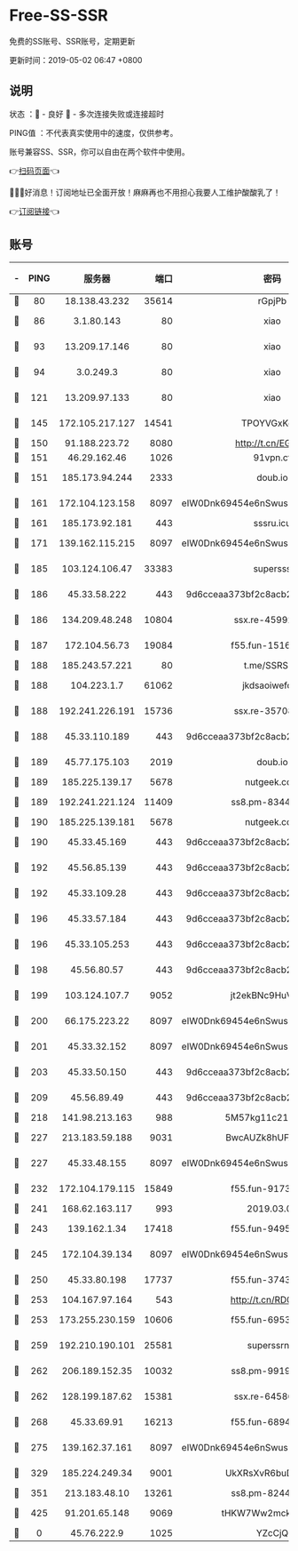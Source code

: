 # Free-SS-SSR

免费的SS账号、SSR账号，定期更新

更新时间：2019-05-02 06:47 +0800

## 说明

状态     ：🙂 - 良好 🙁 - 多次连接失败或连接超时

PING值   ：不代表真实使用中的速度，仅供参考。

账号兼容SS、SSR，你可以自由在两个软件中使用。

👉[扫码页面](https://liesauer.github.io/Free-SS-SSR/)👈

🎉🎉🎉好消息！订阅地址已全面开放！麻麻再也不用担心我要人工维护酸酸乳了！

👉[订阅链接](https://www.liesauer.net/yogurt/subscribe?ACCESS_TOKEN=DAYxR3mMaZAsaqUb)👈

## 账号

|-|PING|服务器|端口|密码|加密方式|区域|
|:----:|:----:|:-----:|-----:|:----:|:----:|:----:|
|🙂|80|18.138.43.232|35614|rGpjPb|rc4-md5|SG|
|🙂|86|3.1.80.143|80|xiao|aes-128-ctr|SG|
|🙂|93|13.209.17.146|80|xiao|aes-128-ctr|KR|
|🙂|94|3.0.249.3|80|xiao|aes-128-ctr|SG|
|🙂|121|13.209.97.133|80|xiao|aes-128-ctr|KR|
|🙂|145|172.105.217.127|14541|TPOYVGxKglpi|aes-256-cfb|JP|
|🙂|150|91.188.223.72|8080|http://t.cn/EGJIyrl|rc4-md5|RU|
|🙂|151|46.29.162.46|1026|91vpn.cf|rc4-md5|RU|
|🙂|151|185.173.94.244|2333|doub.io|aes-128-ctr|RU|
|🙂|161|172.104.123.158|8097|eIW0Dnk69454e6nSwuspv9DmS201tQ0D|aes-256-cfb|JP|
|🙂|161|185.173.92.181|443|sssru.icu|rc4-md5|RU|
|🙂|171|139.162.115.215|8097|eIW0Dnk69454e6nSwuspv9DmS201tQ0D|aes-256-cfb|JP|
|🙂|185|103.124.106.47|33383|supersss|aes-256-cfb|US|
|🙂|186|45.33.58.222|443|9d6cceaa373bf2c8acb22e60b6a58be6|aes-256-cfb|US|
|🙂|186|134.209.48.248|10804|ssx.re-45992427|aes-256-cfb|US|
|🙂|187|172.104.56.73|19084|f55.fun-15166330|aes-256-cfb|SG|
|🙂|188|185.243.57.221|80|t.me/SSRSUB|rc4-md5|US|
|🙂|188|104.223.1.7|61062|jkdsaoiwefdsa|aes-256-cfb|US|
|🙂|188|192.241.226.191|15736|ssx.re-35708757|aes-256-cfb|US|
|🙂|188|45.33.110.189|443|9d6cceaa373bf2c8acb22e60b6a58be6|aes-256-cfb|US|
|🙂|189|45.77.175.103|2019|doub.io|aes-128-ctr|SG|
|🙂|189|185.225.139.17|5678|nutgeek.com|rc4-md5|US|
|🙂|189|192.241.221.124|11409|ss8.pm-83446973|aes-256-cfb|US|
|🙂|190|185.225.139.181|5678|nutgeek.com|rc4-md5|US|
|🙂|190|45.33.45.169|443|9d6cceaa373bf2c8acb22e60b6a58be6|aes-256-cfb|US|
|🙂|192|45.56.85.139|443|9d6cceaa373bf2c8acb22e60b6a58be6|aes-256-cfb|US|
|🙂|192|45.33.109.28|443|9d6cceaa373bf2c8acb22e60b6a58be6|aes-256-cfb|US|
|🙂|196|45.33.57.184|443|9d6cceaa373bf2c8acb22e60b6a58be6|aes-256-cfb|US|
|🙂|196|45.33.105.253|443|9d6cceaa373bf2c8acb22e60b6a58be6|aes-256-cfb|US|
|🙂|198|45.56.80.57|443|9d6cceaa373bf2c8acb22e60b6a58be6|aes-256-cfb|US|
|🙂|199|103.124.107.7|9052|jt2ekBNc9HuVtm2a|aes-256-cfb|US|
|🙂|200|66.175.223.22|8097|eIW0Dnk69454e6nSwuspv9DmS201tQ0D|aes-256-cfb|US|
|🙂|201|45.33.32.152|8097|eIW0Dnk69454e6nSwuspv9DmS201tQ0D|aes-256-cfb|US|
|🙂|203|45.33.50.150|443|9d6cceaa373bf2c8acb22e60b6a58be6|aes-256-cfb|US|
|🙂|209|45.56.89.49|443|9d6cceaa373bf2c8acb22e60b6a58be6|aes-256-cfb|US|
|🙂|218|141.98.213.163|988|5M57kg11c214qDmK|chacha20|KR|
|🙂|227|213.183.59.188|9031|BwcAUZk8hUFAkDGN|aes-256-cfb|NL|
|🙂|227|45.33.48.155|8097|eIW0Dnk69454e6nSwuspv9DmS201tQ0D|aes-256-cfb|US|
|🙂|232|172.104.179.115|15849|f55.fun-91733378|aes-256-cfb|SG|
|🙂|241|168.62.163.117|993|2019.03.07|rc4-md5|US|
|🙂|243|139.162.1.34|17418|f55.fun-94953115|aes-256-cfb|SG|
|🙂|245|172.104.39.134|8097|eIW0Dnk69454e6nSwuspv9DmS201tQ0D|aes-256-cfb|SG|
|🙂|250|45.33.80.198|17737|f55.fun-37435763|aes-256-cfb|US|
|🙂|253|104.167.97.164|543|http://t.cn/RD0D7sx|rc4-md5|CA|
|🙂|253|173.255.230.159|10606|f55.fun-69530380|aes-256-cfb|US|
|🙂|259|192.210.190.101|25581|superssrnet|aes-256-cfb|US|
|🙂|262|206.189.152.35|10032|ss8.pm-99190051|aes-256-cfb|SG|
|🙂|262|128.199.187.62|15381|ssx.re-64586765|aes-256-cfb|SG|
|🙂|268|45.33.69.91|16213|f55.fun-68940095|aes-256-cfb|US|
|🙂|275|139.162.37.161|8097|eIW0Dnk69454e6nSwuspv9DmS201tQ0D|aes-256-cfb|SG|
|🙂|329|185.224.249.34|9001|UkXRsXvR6buDMG2Y|aes-256-cfb|RU|
|🙂|351|213.183.48.10|13261|ss8.pm-82446058|rc4-md5|RU|
|🙂|425|91.201.65.148|9069|tHKW7Ww2mck9CHQG|aes-256-cfb|IT|
|🙁|0|45.76.222.9|1025|YZcCjQ|rc4-md5|JP|
